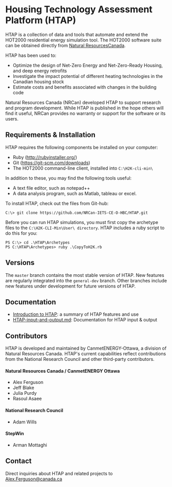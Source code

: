 
Housing Technology Assessment Platform (HTAP)
=============================================

HTAP is a collection of data and tools that automate and extend the HOT2000
residential energy simulation tool. The HOT2000 software suite can be obtained
directly from [Natural ResourcesCanada](https://www.nrcan.gc.ca/energy/efficiency/homes/20596). 

HTAP has been used to:
 -  Optimize the design of Net-Zero Energy and Net-Zero-Ready Housing,  and deep
    energy retrofits
 -  Investigate the impact potential of different heating technologies 
    in the Canadian housing stock
 -  Estimate costs and benefits associated with changes in the building 
    code

Natural Resources Canada (NRCan) developed HTAP to support research and program
development. While HTAP is published in the hope others will find it useful,
NRCan provides no warranty or support  for the software or its users. 

## Requirements & Installation ##

HTAP requires the following components be installed on your computer:
 -  Ruby (http://rubyinstaller.org/)
 -  Git (https://git-scm.com/downloads)
 -  The HOT2000 command-line client, installed into `C:\H2K-cli-min\` 

In addition to these, you may find the following tools useful: 
 -  A text file editor, such as notepad++ 
 -  A data analysis program, such as Matlab, tableau or excel. 

To install HTAP, check out the files from Git-hub:

    C:\> git clone https://github.com/NRCan-IETS-CE-O-HBC/HTAP.git


Before you can run HTAP simulations, you must first copy the archetype files to the 
`C:\H2K-CLI-Min\User\ directory`. HTAP includes a ruby script to do this for you:

    PS C:\> cd .\HTAP\Archetypes
    PS C:\HTAP\Archetypes> ruby .\CopyToH2K.rb


## Versions ##

The `master` branch contains the most stable version of HTAP. New features are
regularly integrated  into the `general-dev` branch. Other branches include new
features under development for future versions of HTAP.

## Documentation ##

 - [Introduction to HTAP](/doc/Introduction-to-HTAP.docx): a summary of 
   HTAP features and use
 - [HTAP-input-and-output.md](./doc/HTAP-input-and-output.md): Documentation 
   for HTAP input & output

## Contributors ##

HTAP is developed and maintained by CanmetENERGY-Ottawa, a division of Natural
Resources Canada. HTAP's current capabilities reflect contributions from the 
National Research Council and other third-party contributors. 

#### Natural Resources Canada / CanmetENERGY Ottawa ####

 - Alex Ferguson
 - Jeff Blake 
 - Julia Purdy 
 - Rasoul Asaee

#### National Research Council ####

 - Adam Wills 

#### StepWin ####

 - Arman Mottaghi

## Contact ##

Direct inquiries about HTAP and related projects to Alex.Ferguson@canada.ca


